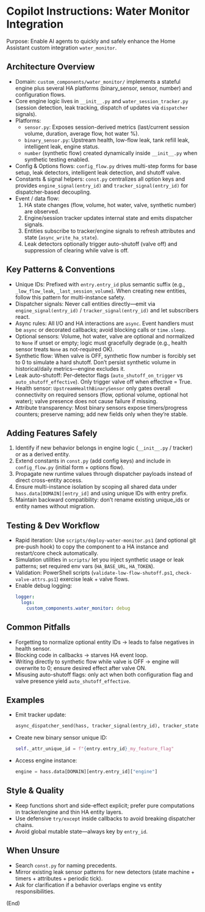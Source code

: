 # Copilot Instructions: Water Monitor Integration

Purpose: Enable AI agents to quickly and safely enhance the Home Assistant custom integration `water_monitor`.

## Architecture Overview
- Domain: `custom_components/water_monitor/` implements a stateful engine plus several HA platforms (binary_sensor, sensor, number) and configuration flows.
- Core engine logic lives in `__init__.py` and `water_session_tracker.py` (session detection, leak tracking, dispatch of updates via `dispatcher` signals).
- Platforms:
  - `sensor.py`: Exposes session-derived metrics (last/current session volume, duration, average flow, hot water %).
  - `binary_sensor.py`: Upstream health, low-flow leak, tank refill leak, intelligent leak, engine status.
  - `number` (synthetic flow) created dynamically inside `__init__.py` when synthetic testing enabled.
- Config & Options flows: `config_flow.py` drives multi-step forms for base setup, leak detectors, intelligent leak detection, and shutoff valve.
- Constants & signal helpers: `const.py` centralizes all option keys and provides `engine_signal(entry_id)` and `tracker_signal(entry_id)` for dispatcher-based decoupling.
- Event / data flow:
  1. HA state changes (flow, volume, hot water, valve, synthetic number) are observed.
  2. Engine/session tracker updates internal state and emits dispatcher signals.
  3. Entities subscribe to tracker/engine signals to refresh attributes and state (`async_write_ha_state`).
  4. Leak detectors optionally trigger auto-shutoff (valve off) and suppression of clearing while valve is off.

## Key Patterns & Conventions
- Unique IDs: Prefixed with `entry.entry_id` plus semantic suffix (e.g., `_low_flow_leak`, `_last_session_volume`). When creating new entities, follow this pattern for multi-instance safety.
- Dispatcher signals: Never call entities directly—emit via `engine_signal(entry_id)` / `tracker_signal(entry_id)` and let subscribers react.
- Async rules: All I/O and HA interactions are `async`. Event handlers must be `async` or decorated callbacks; avoid blocking calls or `time.sleep`.
- Optional sensors: Volume, hot water, valve are optional and normalized to `None` if unset or empty; logic must gracefully degrade (e.g., health sensor treats `None` as not-required OK).
- Synthetic flow: When valve is OFF, synthetic flow number is forcibly set to 0 to simulate a hard shutoff. Don’t persist synthetic volume in historical/daily metrics—engine excludes it.
- Leak auto-shutoff: Per-detector flags (`auto_shutoff_on_trigger` vs `auto_shutoff_effective`). Only trigger valve off when effective = True.
- Health sensor: `UpstreamHealthBinarySensor` only gates overall connectivity on required sensors (flow, optional volume, optional hot water); valve presence does not cause failure if missing.
- Attribute transparency: Most binary sensors expose timers/progress counters; preserve naming; add new fields only when they’re stable.

## Adding Features Safely
1. Identify if new behavior belongs in engine logic (`__init__.py` / tracker) or as a derived entity.
2. Extend constants in `const.py` (add config keys) and include in `config_flow.py` (initial form + options flow).
3. Propagate new runtime values through dispatcher payloads instead of direct cross-entity access.
4. Ensure multi-instance isolation by scoping all shared data under `hass.data[DOMAIN][entry_id]` and using unique IDs with entry prefix.
5. Maintain backward compatibility: don’t rename existing unique_ids or entity names without migration.

## Testing & Dev Workflow
- Rapid iteration: Use `scripts/deploy-water-monitor.ps1` (and optional git pre-push hook) to copy the component to a HA instance and restart/core check automatically.
- Simulation utilities in `scripts/` let you inject synthetic usage or leak patterns; set required env vars (`HA_BASE_URL`, `HA_TOKEN`).
- Validation: PowerShell scripts (`validate-low-flow-shutoff.ps1`, `check-valve-attrs.ps1`) exercise leak + valve flows.
- Enable debug logging:
  ```yaml
  logger:
    logs:
      custom_components.water_monitor: debug
  ```

## Common Pitfalls
- Forgetting to normalize optional entity IDs -> leads to false negatives in health sensor.
- Blocking code in callbacks -> starves HA event loop.
- Writing directly to synthetic flow while valve is OFF -> engine will overwrite to 0; ensure desired effect after valve ON.
- Misusing auto-shutoff flags: only act when both configuration flag and valve presence yield `auto_shutoff_effective`.

## Examples
- Emit tracker update:
  ```python
  async_dispatcher_send(hass, tracker_signal(entry_id), tracker_state_dict)
  ```
- Create new binary sensor unique ID:
  ```python
  self._attr_unique_id = f"{entry.entry_id}_my_feature_flag"
  ```
- Access engine instance:
  ```python
  engine = hass.data[DOMAIN][entry.entry_id]["engine"]
  ```

## Style & Quality
- Keep functions short and side-effect explicit; prefer pure computations in tracker/engine and thin HA entity layers.
- Use defensive `try/except` inside callbacks to avoid breaking dispatcher chains.
- Avoid global mutable state—always key by `entry_id`.

## When Unsure
- Search `const.py` for naming precedents.
- Mirror existing leak sensor patterns for new detectors (state machine + timers + attributes + periodic tick).
- Ask for clarification if a behavior overlaps engine vs entity responsibilities.

(End)
